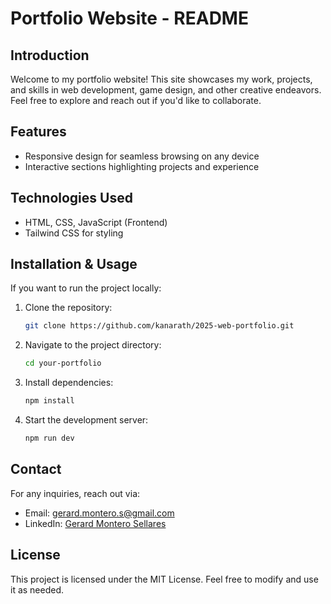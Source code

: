 # Portfolio Website - README

## Introduction
Welcome to my portfolio website! This site showcases my work, projects, and skills in web development, game design, and other creative endeavors. Feel free to explore and reach out if you'd like to collaborate.

## Features
- Responsive design for seamless browsing on any device
- Interactive sections highlighting projects and experience



## Technologies Used
- HTML, CSS, JavaScript (Frontend)
- Tailwind CSS for styling


## Installation & Usage
If you want to run the project locally:
1. Clone the repository:
   ```sh
   git clone https://github.com/kanarath/2025-web-portfolio.git
   ```
2. Navigate to the project directory:
   ```sh
   cd your-portfolio
   ```
3. Install dependencies:
   ```sh
   npm install
   ```
4. Start the development server:
   ```sh
   npm run dev
   ```

## Contact
For any inquiries, reach out via:
- Email: gerard.montero.s@gmail.com
- LinkedIn: [Gerard Montero Sellares](https://www.linkedin.com/in/gerard-montero-sellares-3005499a/)

## License
This project is licensed under the MIT License. Feel free to modify and use it as needed.
